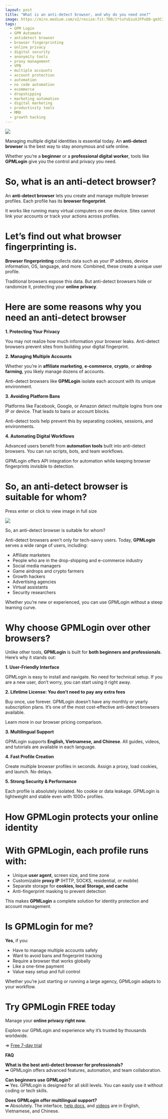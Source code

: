```yaml
---
layout: post
title: "What is an anti-detect browser, and why do you need one?"
image: https://miro.medium.com/v2/resize:fit:700/1*tufxEzuXJFPxD8-gm3C39Q.png
tags: 
  - GPM Login
  - GPM Automate
  - antidetect browser
  - browser fingerprinting
  - online privacy
  - digital security
  - anonymity tools
  - proxy management
  - VPN
  - multiple accounts
  - account protection
  - automation
  - no code automation
  - ecommerce
  - dropshipping
  - marketing automation
  - digital marketing
  - productivity tools
  - MMO
  - growth hacking
---
```

![](https://miro.medium.com/v2/resize:fit:700/1*tufxEzuXJFPxD8-gm3C39Q.png)

Managing multiple digital identities is essential today. An  **anti-detect browser**  is the best way to stay anonymous and safe online.

Whether you’re a  **beginner**  or a  **professional digital worker**, tools like  **GPMLogin**  give you the control and privacy you need.

# So, what is an anti-detect browser?

An  **anti-detect browser**  lets you create and manage multiple browser profiles. Each profile has its  **browser fingerprint**.

It works like running many virtual computers on one device. Sites cannot link your accounts or track your actions across profiles.

# Let’s find out what browser fingerprinting is.

**Browser fingerprinting**  collects data such as your IP address, device information, OS, language, and more. Combined, these create a unique user profile.

Traditional browsers expose this data. But anti-detect browsers hide or randomize it, protecting your  **online privacy**.

# Here are some reasons why you need an anti-detect browser

**1. Protecting Your Privacy**

You may not realize how much information your browser leaks. Anti-detect browsers prevent sites from building your digital fingerprint.

**2. Managing Multiple Accounts**

Whether you’re in  **affiliate marketing**,  **e-commerce**,  **crypto**, or  **airdrop farming**, you likely manage dozens of accounts.

Anti-detect browsers like  **GPMLogin**  isolate each account with its unique environment.

**3. Avoiding Platform Bans**

Platforms like Facebook, Google, or Amazon detect multiple logins from one IP or device. That leads to bans or account blocks.

Anti-detect tools help prevent this by separating cookies, sessions, and environments.

**4. Automating Digital Workflows**

Advanced users benefit from  **automation tools**  built into anti-detect browsers. You can run scripts, bots, and team workflows.

GPMLogin offers API integration for automation while keeping browser fingerprints invisible to detection.

# So, an anti-detect browser is suitable for whom?

Press enter or click to view image in full size

![](https://miro.medium.com/v2/resize:fit:700/1*pmR1SnRlph7gl9J9JvcTTw.jpeg)

So, an anti-detect browser is suitable for whom?

Anti-detect browsers aren’t only for tech-savvy users. Today,  **GPMLogin**  serves a wide range of users, including:

-   Affiliate marketers
-   People who are in the drop-shipping and e-commerce industry
-   Social media managers
-   Game airdrops and crypto farmers
-   Growth hackers
-   Advertising agencies
-   Virtual assistants
-   Security researchers

Whether you’re new or experienced, you can use GPMLogin without a steep learning curve.

# Why choose GPMLogin over other browsers?

Unlike other tools,  **GPMLogin**  is built for  **both beginners and professionals**. Here’s why it stands out:

**1. User-Friendly Interface**

GPMLogin is easy to install and navigate. No need for technical setup. If you are a new user, don’t worry, you can start using it right away.

**2. Lifetime License: You don’t need to pay any extra fees**

Buy once, use forever. GPMLogin doesn’t have any monthly or yearly subscription plans. It’s one of the most cost-effective anti-detect browsers available.

Learn more in our browser pricing comparison.

**3. Multilingual Support**

GPMLogin supports  **English, Vietnamese, and Chinese**. All guides, videos, and tutorials are available in each language.

**4. Fast Profile Creation**

Create multiple browser profiles in seconds. Assign a proxy, load cookies, and launch. No delays.

**5. Strong Security & Performance**

Each profile is absolutely isolated. No cookie or data leakage. GPMLogin is lightweight and stable even with 1000+ profiles.

# How GPMLogin protects your online identity

# With GPMLogin, each profile runs with:

-   Unique  **user agent**, screen size, and time zone
-   Customizable  **proxy IP**  (HTTP, SOCKS, residential, or mobile)
-   Separate storage for  **cookies, local Storage, and cache**
-   Anti-fingerprint masking to prevent detection

This makes  **GPMLogin**  a complete solution for identity protection and account management.

# Is GPMLogin for me?

**Yes**, if you:

-   Have to manage multiple accounts safely
-   Want to avoid bans and fingerprint tracking
-   Require a browser that works globally
-   Like a one-time payment
-   Value easy setup and full control

Whether you’re just starting or running a large agency, GPMLogin adapts to your workflow.

# Try GPMLogin FREE today

Manage your  **online privacy right now.**

Explore our GPMLogin and experience why it’s trusted by thousands worldwide.

=>  [Free 7-day trial](https://gpmloginapp.com/en/request-trial)

**FAQ**

**What is the best anti-detect browser for professionals?**  
➡ GPMLogin offers advanced features, automation, and team collaboration.

**Can beginners use GPMLogin?**  
➡ Yes. GPMLogin is designed for all skill levels. You can easily use it without coding or tech skills.

**Does GPMLogin offer multilingual support?**  
➡ Absolutely. The interface,  [help docs](https://docs.gpmloginapp.com/), and  [videos](https://www.youtube.com/@giaiphapmmodotnet)  are in English, Vietnamese, and Chinese.
